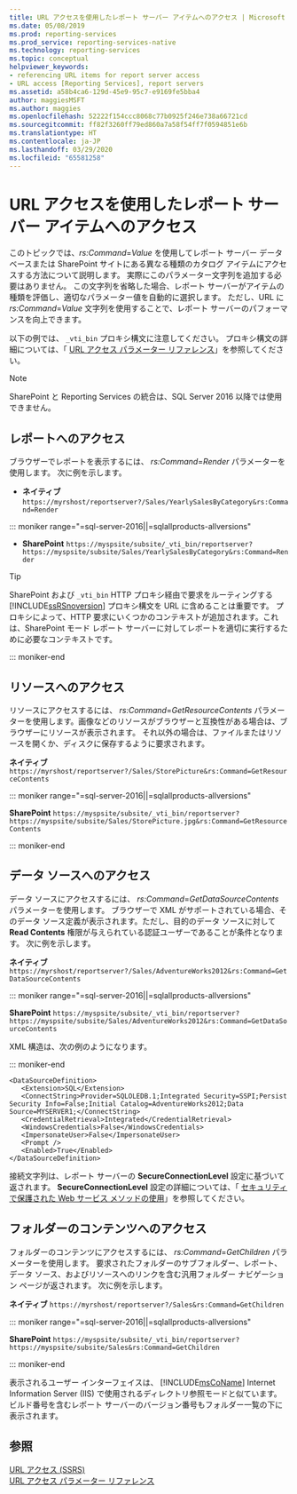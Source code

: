 ```yaml
---
title: URL アクセスを使用したレポート サーバー アイテムへのアクセス | Microsoft Docs
ms.date: 05/08/2019
ms.prod: reporting-services
ms.prod_service: reporting-services-native
ms.technology: reporting-services
ms.topic: conceptual
helpviewer_keywords:
- referencing URL items for report server access
- URL access [Reporting Services], report servers
ms.assetid: a58b4ca6-129d-45e9-95c7-e9169fe5bba4
author: maggiesMSFT
ms.author: maggies
ms.openlocfilehash: 52222f154ccc8068c77b0925f246e738a66721cd
ms.sourcegitcommit: ff82f3260ff79ed860a7a58f54ff7f0594851e6b
ms.translationtype: HT
ms.contentlocale: ja-JP
ms.lasthandoff: 03/29/2020
ms.locfileid: "65581258"
---
```

# <a name="access-report-server-items-using-url-access"></a>URL アクセスを使用したレポート サーバー アイテムへのアクセス
  このトピックでは、*rs:Command*=*Value* を使用してレポート サーバー データベースまたは SharePoint サイトにある異なる種類のカタログ アイテムにアクセスする方法について説明します。 実際にこのパラメーター文字列を追加する必要はありません。 この文字列を省略した場合、レポート サーバーがアイテムの種類を評価し、適切なパラメーター値を自動的に選択します。 ただし、URL に *rs:Command*=*Value* 文字列を使用することで、レポート サーバーのパフォーマンスを向上できます。  
  
 以下の例では、 `_vti_bin` プロキシ構文に注意してください。 プロキシ構文の詳細については、「 [URL アクセス パラメーター リファレンス](../reporting-services/url-access-parameter-reference.md)」を参照してください。  

> [!NOTE]
> SharePoint と Reporting Services の統合は、SQL Server 2016 以降では使用できません。
  
## <a name="access-a-report"></a>レポートへのアクセス  
 ブラウザーでレポートを表示するには、 *rs:Command*=*Render* パラメーターを使用します。 次に例を示します。  
  
 - **ネイティブ** `https://myrshost/reportserver?/Sales/YearlySalesByCategory&rs:Command=Render`  

::: moniker range="=sql-server-2016||=sqlallproducts-allversions"

 - **SharePoint** `https://myspsite/subsite/_vti_bin/reportserver?https://myspsite/subsite/Sales/YearlySalesByCategory&rs:Command=Render`  
  
> [!TIP]  
>  SharePoint および `_vti_bin` HTTP プロキシ経由で要求をルーティングする [!INCLUDE[ssRSnoversion](../includes/ssrsnoversion-md.md)] プロキシ構文を URL に含めることは重要です。 プロキシによって、HTTP 要求にいくつかのコンテキストが追加されます。これは、SharePoint モード レポート サーバーに対してレポートを適切に実行するために必要なコンテキストです。  

::: moniker-end
  
## <a name="access-a-resource"></a>リソースへのアクセス  
 リソースにアクセスするには、 *rs:Command*=*GetResourceContents* パラメーターを使用します。画像などのリソースがブラウザーと互換性がある場合は、ブラウザーにリソースが表示されます。 それ以外の場合は、ファイルまたはリソースを開くか、ディスクに保存するように要求されます。  
  
 **ネイティブ** `https://myrshost/reportserver?/Sales/StorePicture&rs:Command=GetResourceContents`  

::: moniker range="=sql-server-2016||=sqlallproducts-allversions"
  
 **SharePoint** `https://myspsite/subsite/_vti_bin/reportserver?https://myspsite/subsite/Sales/StorePicture.jpg&rs:Command=GetResourceContents`  

::: moniker-end
  
## <a name="access-a-data-source"></a>データ ソースへのアクセス  
 データ ソースにアクセスするには、 *rs:Command*=*GetDataSourceContents* パラメーターを使用します。 ブラウザーで XML がサポートされている場合、そのデータ ソース定義が表示されます。ただし、目的のデータ ソースに対して **Read Contents** 権限が与えられている認証ユーザーであることが条件となります。 次に例を示します。  
  
 **ネイティブ** `https://myrshost/reportserver?/Sales/AdventureWorks2012&rs:Command=GetDataSourceContents`  

::: moniker range="=sql-server-2016||=sqlallproducts-allversions"
  
 **SharePoint** `https://myspsite/subsite/_vti_bin/reportserver?https://myspsite/subsite/Sales/AdventureWorks2012&rs:Command=GetDataSourceContents`  
  
 XML 構造は、次の例のようになります。  

::: moniker-end
  
```  
<DataSourceDefinition>  
   <Extension>SQL</Extension>  
   <ConnectString>Provider=SQLOLEDB.1;Integrated Security=SSPI;Persist Security Info=False;Initial Catalog=AdventureWorks2012;Data Source=MYSERVER1;</ConnectString>  
   <CredentialRetrieval>Integrated</CredentialRetrieval>  
   <WindowsCredentials>False</WindowsCredentials>  
   <ImpersonateUser>False</ImpersonateUser>  
   <Prompt />  
   <Enabled>True</Enabled>  
</DataSourceDefinition>  
```  
  
 接続文字列は、レポート サーバーの **SecureConnectionLevel** 設定に基づいて返されます。 **SecureConnectionLevel** 設定の詳細については、「 [セキュリティで保護された Web サービス メソッドの使用](../reporting-services/report-server-web-service/net-framework/using-secure-web-service-methods.md)」を参照してください。  
  
## <a name="access-the-contents-of-a-folder"></a>フォルダーのコンテンツへのアクセス  
 フォルダーのコンテンツにアクセスするには、 *rs:Command*=*GetChildren* パラメーターを使用します。 要求されたフォルダーのサブフォルダー、レポート、データ ソース、およびリソースへのリンクを含む汎用フォルダー ナビゲーション ページが返されます。 次に例を示します。  
  
 **ネイティブ** `https://myrshost/reportserver?/Sales&rs:Command=GetChildren`  

::: moniker range="=sql-server-2016||=sqlallproducts-allversions"
  
 **SharePoint** `https://myspsite/subsite/_vti_bin/reportserver?https://myspsite/subsite/Sales&rs:Command=GetChildren`  

::: moniker-end
  
 表示されるユーザー インターフェイスは、 [!INCLUDE[msCoName](../includes/msconame-md.md)] Internet Information Server (IIS) で使用されるディレクトリ参照モードと似ています。 ビルド番号を含むレポート サーバーのバージョン番号もフォルダー一覧の下に表示されます。  
  
## <a name="see-also"></a>参照  
 [URL アクセス (SSRS)](../reporting-services/url-access-ssrs.md)   
 [URL アクセス パラメーター リファレンス](../reporting-services/url-access-parameter-reference.md) 
